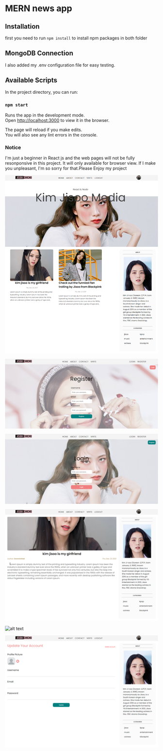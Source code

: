 # MERN news app

## Installation 
first you need to run `npm install` to install npm packages in both folder

## MongoDB Connection
I also added my .env configuration file for easy testing.


## Available Scripts

In the project directory, you can run:

### `npm start`

Runs the app in the development mode.\
Open [http://localhost:3000](http://localhost:3000) to view it in the browser.

The page will reload if you make edits.\
You will also see any lint errors in the console.

### Notice
I'm just a beginner in React js and the web pages will not be fully resonponsive in this project. It will only available for browser view. If I make you unpleasant, I'm so sorry for that.Please Enjoy my project 



![alt text](https://github.com/linnminhtet23/rcs_codingtest_project/blob/master/screenshots/home.png)

![alt text](https://github.com/linnminhtet23/rcs_codingtest_project/blob/master/screenshots/register.png)

![alt text](https://github.com/linnminhtet23/rcs_codingtest_project/blob/master/screenshots/login.png)

![alt text](https://github.com/linnminhtet23/rcs_codingtest_project/blob/master/screenshots/post.png)

![alt text](https://github.com/linnminhtet23/rcs_codingtest_project/blob/master/screenshots/.png)

![alt text](https://github.com/linnminhtet23/rcs_codingtest_project/blob/master/screenshots/settings.png)


